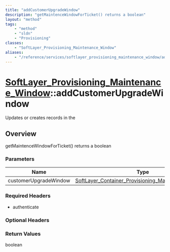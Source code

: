 ```yaml
---
title: "addCustomerUpgradeWindow"
description: "getMaintenceWindowForTicket() returns a boolean"
layout: "method"
tags:
    - "method"
    - "sldn"
    - "Provisioning"
classes:
    - "SoftLayer_Provisioning_Maintenance_Window"
aliases:
    - "/reference/services/softlayer_provisioning_maintenance_window/addCustomerUpgradeWindow"
---
```

# [SoftLayer_Provisioning_Maintenance_Window](/reference/services/SoftLayer_Provisioning_Maintenance_Window)::addCustomerUpgradeWindow

Updates or creates records in the


## Overview 
getMaintenceWindowForTicket() returns a boolean 

### Parameters 
|Name | Type | Description |
| --- | --- | --- |
|customerUpgradeWindow| <a href='/reference/datatypes/SoftLayer_Container_Provisioning_Maintenance_Window'>SoftLayer_Container_Provisioning_Maintenance_Window </a>| |


### Required Headers
* authenticate

### Optional Headers

### Return Values
boolean


